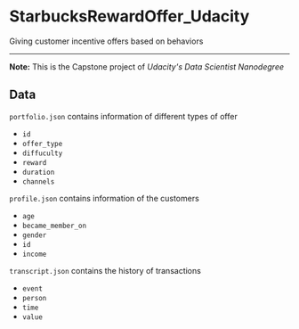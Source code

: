 # StarbucksRewardOffer_Udacity
Giving customer incentive offers based on behaviors

---

**Note:** This is the Capstone project of *Udacity's Data Scientist Nanodegree*


## Data

`portfolio.json` contains information of different types of offer

- `id`
- `offer_type`
- `diffuculty`
- `reward`
- `duration`
- `channels`

`profile.json` contains information of the customers

- `age`
- `became_member_on`
- `gender`
- `id`
- `income`

`transcript.json` contains the history of transactions

- `event`
- `person`
- `time`
- `value`


